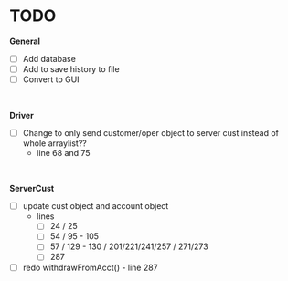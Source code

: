 # TODO
**General**
- [ ] Add database
- [ ] Add to save history to file
- [ ] Convert to GUI
<br/>

**Driver**
- [ ] Change to only send customer/oper object to server cust instead of whole arraylist??
  - line 68 and 75
<br/>

**ServerCust**
- [ ] update cust object and account object
  - lines
    - [ ] 24 / 25
    - [ ] 54 / 95 - 105
    - [ ] 57 / 129 - 130 /  201/221/241/257 / 271/273
    - [ ] 287
- [ ] redo withdrawFromAcct()  -  line 287
